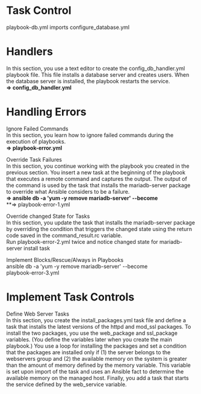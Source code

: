 Task Control 
============
playbook-db.yml imports configure_database.yml

Handlers
========
In this section, you use a text editor to create the config_db_handler.yml playbook file. This file installs a database server and creates users. When the database server is installed, the playbook restarts the service.  
**=> config_db_handler.yml**  

Handling Errors
===============
Ignore Failed Commands  
In this section, you learn how to ignore failed commands during the execution of playbooks.  
**=> playbook-error.yml**    

Override Task Failures  
In this section, you continue working with the playbook you created in the previous section. You insert a new task at the beginning of the playbook that executes a remote command and captures the output. The output of the command is used by the task that installs the mariadb-server package to override what Ansible considers to be a failure.  
**=> ansible db -a 'yum -y remove mariadb-server' --become**   
**=> playbook-error-1.yml  

Override changed State for Tasks  
In this section, you update the task that installs the mariadb-server package by overriding the condition that triggers the changed state using the return code saved in the command_result.rc variable.  
Run playbook-error-2.yml twice and notice changed state for mariadb-server install task  

Implement Blocks/Rescue/Always in Playbooks  
ansible db -a 'yum -y remove mariadb-server' --become  
playbook-error-3.yml  

Implement Task Controls
=======================
Define Web Server Tasks  
In this section, you create the install_packages.yml task file and define a task that installs the latest versions of the httpd and mod_ssl packages. To install the two packages, you use the web_package and ssl_package variables. (You define the variables later when you create the main playbook.) You use a loop for installing the packages and set a condition that the packages are installed only if (1) the server belongs to the webservers group and (2) the available memory on the system is greater than the amount of memory defined by the memory variable. This variable is set upon import of the task and uses an Ansible fact to determine the available memory on the managed host. Finally, you add a task that starts the service defined by the web_service variable.  




 





